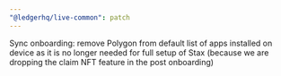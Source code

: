 ```yaml
---
"@ledgerhq/live-common": patch
---
```


Sync onboarding: remove Polygon from default list of apps installed on device as it is no longer needed for full setup of Stax (because we are dropping the claim NFT feature in the post onboarding)
